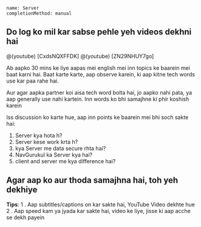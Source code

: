 ```ngMeta
name: Server
completionMethod: manual
```

## Do log ko mil kar sabse pehle yeh videos dekhni hai

@(youtube) [CxdsNQXFFDK]
@(youtube) [ZN29NHUY7go]


Ab aapko 30 mins ke liye aapas mei english mei inn topics ke baarein mei baat karni hai.
Baat karte karte, aap observe karein, ki aap kitne tech words use kar paa rahe hai.

Aur agar aapka partner koi aisa tech word bolta hai, jo aapko nahi pata, ya aap generally use nahi kartein. Inn words ko bhi samajhne ki phir koshish karein

Iss discussion ko karte hue, aap inn points ke baarein mei bhi soch sakte hai:

1. Server kya hota h?
2. Server  kese work krta h?
3. kya Server me data secure rhta hai?
4. NavGurukul ka Server kya hai?
5. client and server me kya difference hai?



## Agar aap ko aur thoda samajhna hai, toh yeh dekhiye

**Tips**:
1 . Aap subtitles/captions on kar sakte hai, YouTube Video dekhte hue
2 . Aap speed kam ya jyada kar sakte hai, video ke liye, jisse ki aap acche se dekh payein
